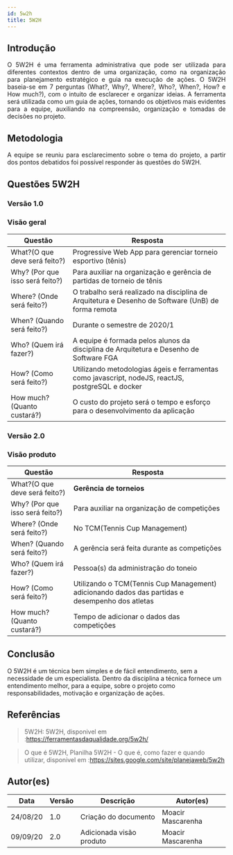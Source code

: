 ```yaml
---
id: 5w2h
title: 5W2H
---
```


## Introdução
<p align = "justify">
    O 5W2H é uma ferramenta administrativa  que pode ser utilizada para diferentes contextos dentro de uma organização, como na organização para planejamento estratégico e guia na execução de ações. O 5W2H baseia-se em 7 perguntas (What?, Why?, Where?, Who?, When?, How? e How much?), com o intuito de esclarecer e organizar ideias. A ferramenta será utilizada como um guia de ações, tornando os objetivos mais evidentes para a equipe, auxiliando na compreensão, organização e tomadas de decisões no projeto.
</p>

## Metodologia
<p align = "justify">
    A equipe se reuniu para esclarecimento sobre o tema do projeto, a partir dos pontos debatidos foi possível responder às questões do 5W2H.  
</p>


## Questões 5W2H

### Versão 1.0

### Visão geral

|Questão|Resposta|
|-------|--------|
|What?(O que deve será feito?)|Progressive Web App para gerenciar torneio esportivo (tênis)|
|Why? (Por que isso será feito?)|Para auxiliar na organização e gerência de partidas de torneio de tênis|
|Where? (Onde será feito?)|O trabalho será realizado na disciplina de Arquitetura e Desenho de Software (UnB) de forma remota|
|When? (Quando será feito?)|Durante o semestre de 2020/1|
|Who? (Quem irá fazer?)|A equipe é formada pelos alunos da disciplina de Arquitetura e Desenho de Software FGA|
|How? (Como será feito?)|Utilizando metodologias ágeis e ferramentas como javascript, nodeJS, reactJS, postgreSQL e docker|
|How much? (Quanto custará?)|O custo do projeto será o tempo e esforço para o desenvolvimento da aplicação|


### Versão 2.0

### Visão produto

|Questão|Resposta|
|-------|--------|
|What?(O que deve será feito?)| **Gerência de torneios**|
|Why? (Por que isso será feito?)| Para auxiliar na organização de competições|
|Where? (Onde será feito?)|No TCM(Tennis Cup Management)|
|When? (Quando será feito?)| A gerência será feita durante as competições|
|Who? (Quem irá fazer?)| Pessoa(s) da administração do toneio|
|How? (Como será feito?)| Utilizando o TCM(Tennis Cup Management) adicionando dados das partidas e desempenho dos atletas |
|How much? (Quanto custará?)|Tempo de adicionar o dados das competições|


## Conclusão
O 5W2H é um técnica bem simples e de fácil entendimento, sem a necessidade de um especialista. Dentro da disciplina a técnica fornece um entendimento melhor, para a equipe, sobre o projeto como responsabilidades, motivação e organização de ações.   
 
 
## Referências
> 5W2H: 5W2H, disponivel em :https://ferramentasdaqualidade.org/5w2h/

> O que é 5W2H, Planilha 5W2H - O que é, como fazer e quando utilizar, disponivel em :https://sites.google.com/site/planejaweb/5w2h

## Autor(es)
| Data | Versão | Descrição | Autor(es) |
| -- | -- | -- | -- |
| 24/08/20 | 1.0 | Criação do documento | Moacir Mascarenha | 
| 09/09/20 | 2.0 | Adicionada visão produto | Moacir Mascarenha | 